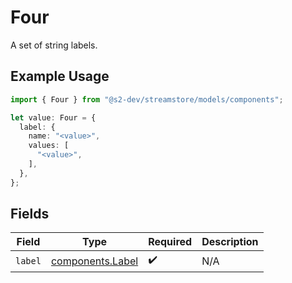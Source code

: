 # Four

A set of string labels.

## Example Usage

```typescript
import { Four } from "@s2-dev/streamstore/models/components";

let value: Four = {
  label: {
    name: "<value>",
    values: [
      "<value>",
    ],
  },
};
```

## Fields

| Field                                                | Type                                                 | Required                                             | Description                                          |
| ---------------------------------------------------- | ---------------------------------------------------- | ---------------------------------------------------- | ---------------------------------------------------- |
| `label`                                              | [components.Label](../../models/components/label.md) | :heavy_check_mark:                                   | N/A                                                  |